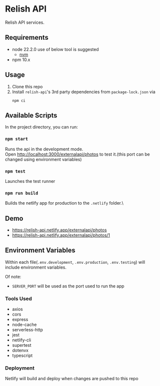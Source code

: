 # Relish API

Relish API services.

## Requirements

-   node 22.2.0 use of below tool is suggested
    -   [nvm](https://github.com/creationix/nvm)
-   npm 10.x


## Usage

1. Clone this repo
2. Install `relish-api`'s 3rd party dependencies from `package-lock.json` via
    ```
    npm ci
    ```

## Available Scripts

In the project directory, you can run:

### `npm start`

Runs the api in the development mode.\
Open [http://localhost:3000/externalapi/photos](http://localhost:3000/externalapi/photos) to test it.(this port can be changed using environment variables)


### `npm test`

Launches the test runner

### `npm run build`

Builds the netlify app for production to the `.netlify` folder.\

## Demo
- https://relish-api.netlify.app/externalapi/photos
- https://relish-api.netlify.app/externalapi/photos/1

## Environment Variables

Within each file(`.env.development`, `.env.production`, `.env.testing`) will include environment variables.

Of note:

-   `SERVER_PORT` will be used as the port used to run the app

### Tools Used

- axios
- cors
- express
- node-cache
- serverless-http
- jest
- netlify-cli
- supertest
- dotenvx
- typescript

### Deployment

Netlify will build and deploy when changes are pushed to this repo
